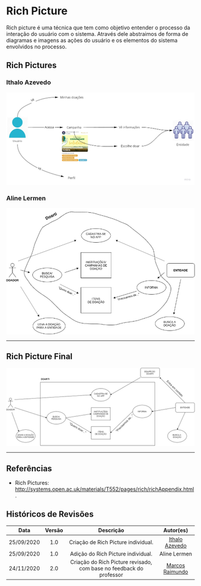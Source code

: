 # Rich Picture

Rich picture é uma técnica que tem como objetivo entender o processo da interação do usuário com o sistema. Através dele abstraimos de forma de diagramas e imagens as ações do usuário e os elementos do sistema envolvidos no processo. 

## Rich Pictures 

### Ithalo Azevedo
![Ithalo Azevedo](../../assets/images/richPictures/RP_IthaloLuizDeAzevedoMendes.jpg)

### Aline Lermen
![Aline Lermen](../../assets/images/richPictures/RP_AlineHelenaLermen.png)

---
## Rich Picture Final

![Marcos Raimundo](../../assets/images/richPictures/RP_MarcosRaimundo.png)

---
## Referências

- Rich Pictures: <http://systems.open.ac.uk/materials/T552/pages/rich/richAppendix.html>. 

## Históricos de Revisões
|    Data    | Versão |         Descrição         |           Autor(es)            |
| :--------: | :----: | :-----------------------: | :----------------------------: |
| 25/09/2020 |  1.0   |  Criação de Rich Picture individual. | [Ithalo Azevedo](https://github.com/ithaloazevedo) | 
| 25/09/2020 |  1.0   |  Adição do Rich Picture individual. | Aline Lermen | 
| 24/11/2020 | 2.0 | Criação do Rich Picture revisado, com base no feedback do professor | [Marcos Raimundo](https://github.com/MarcosFloresta) |
